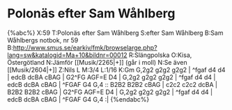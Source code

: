 # Polonäs efter Sam Wåhlberg

{%abc%}
X:59
T:Polonäs efter Sam Wåhlberg
S:efter Sam Wåhlberg
B:Sam Wåhlbergs notbok, nr 59
B:http://www.smus.se/earkiv/fmk/browselarge.php?lang=sw&katalogid=Ma+10&bildnr=00012
R:Slängpolska
O:Kisa, Östergötland
N:Jämför [[Musik/2265|+]] (går i moll)
N:Se även [[Musik/2604|+]]
Z:Nils L
M:3/4
L:1/16
K:Gm
G,2g2 g2g2 g2g2 | ^fgaf d4 d4 | edcB dcBA cBAG | G2^FG AGF=E D4 |
G,2g2 g2g2 g2g2 | ^fgaf d4 d4 | edcB dcBA cBAG | ^FGAF G4 G,4 ::
B2B2 B2B2 cBAG | c2c2 c2c2 dcBA | B2B2 B2B2 cBAG | G2^FG AGF=E D4 |
G,2g2 g2g2 g2g2 | ^fgaf d4 d4 | edcB dcBA cBAG | ^FGAF G4 G,4 :|
{%endabc%}
